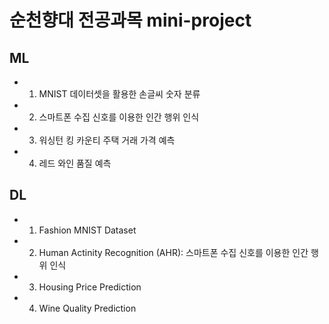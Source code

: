 # 순천향대 전공과목 mini-project
## ML
- 01) MNIST 데이터셋을 활용한 손글씨 숫자 분류
- 02) 스마트폰 수집 신호를 이용한 인간 행위 인식
- 03) 워싱턴 킹 카운티 주택 거래 가격 예측
- 04) 레드 와인 품질 예측

## DL
- 01) Fashion MNIST Dataset
- 02) Human Actinity Recognition (AHR): 스마트폰 수집 신호를 이용한 인간 행위 인식
- 03) Housing Price Prediction
- 04) Wine Quality Prediction